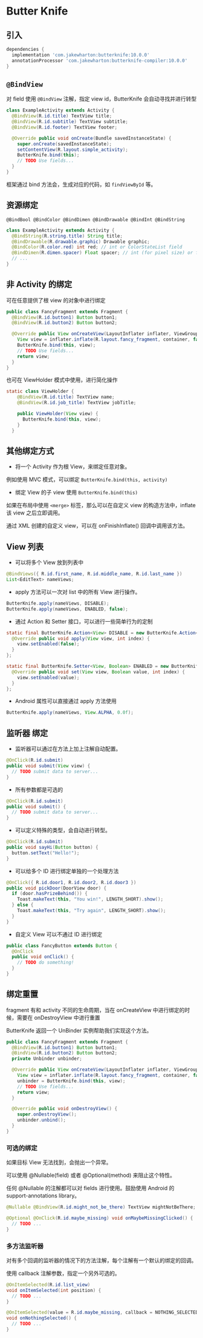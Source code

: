 # Butter Knife

## 引入

```groovy
dependencies {
  implementation 'com.jakewharton:butterknife:10.0.0'
  annotationProcessor 'com.jakewharton:butterknife-compiler:10.0.0'
}
```

## `@BindView`

对 field 使用 `@BindView` 注解，指定 view id，ButterKnife 会自动寻找并进行转型

```java
class ExampleActivity extends Activity {
  @BindView(R.id.title) TextView title;
  @BindView(R.id.subtitle) TextView subtitle;
  @BindView(R.id.footer) TextView footer;

  @Override public void onCreate(Bundle savedInstanceState) {
    super.onCreate(savedInstanceState);
    setContentView(R.layout.simple_activity);
    ButterKnife.bind(this);
    // TODO Use fields...
  }
}
```

框架通过 bind 方法会，生成对应的代码，如 `findViewById` 等。

## 资源绑定

`@BindBool @BindColor @BindDimen @BindDrawable @BindInt @BindString`

```java
class ExampleActivity extends Activity {
  @BindString(R.string.title) String title;
  @BindDrawable(R.drawable.graphic) Drawable graphic;
  @BindColor(R.color.red) int red; // int or ColorStateList field
  @BindDimen(R.dimen.spacer) Float spacer; // int (for pixel size) or float (for exact value) field
  // ...
}
```

## 非 Activity 的绑定

可在任意提供了根 view 的对象中进行绑定

```java
public class FancyFragment extends Fragment {
  @BindView(R.id.button1) Button button1;
  @BindView(R.id.button2) Button button2;

  @Override public View onCreateView(LayoutInflater inflater, ViewGroup container, Bundle savedInstanceState) {
    View view = inflater.inflate(R.layout.fancy_fragment, container, false);
    ButterKnife.bind(this, view);
    // TODO Use fields...
    return view;
  }
}
```

也可在 ViewHolder 模式中使用，进行简化操作

```java
static class ViewHolder {
    @BindView(R.id.title) TextView name;
    @BindView(R.id.job_title) TextView jobTitle;

    public ViewHolder(View view) {
      ButterKnife.bind(this, view);
    }
  }
```

## 其他绑定方式

- 将一个 Activity 作为根 View，来绑定任意对象。

例如使用 MVC 模式，可以绑定 `ButterKnife.bind(this, activity)`

- 绑定 View 的子 view 使用 `ButterKnife.bind(this)`

如果在布局中使用 `<merge>` 标签，那么可以在自定义 view 的构造方法中，inflate 该 view 之后立即调用。

通过 XML 创建的自定义 view，可以在 onFinishInflate() 回调中调用该方法。

## View 列表

- 可以将多个 View 放到列表中

```java
@BindViews({ R.id.first_name, R.id.middle_name, R.id.last_name })
List<EditText> nameViews;
```

- apply 方法可以一次对 list 中的所有 View 进行操作。

```java
ButterKnife.apply(nameViews, DISABLE);
ButterKnife.apply(nameViews, ENABLED, false);
```

- 通过 Action 和 Setter 接口，可以进行一些简单行为的定制

```java
static final ButterKnife.Action<View> DISABLE = new ButterKnife.Action<View>() {
  @Override public void apply(View view, int index) {
    view.setEnabled(false);
  }
};

static final ButterKnife.Setter<View, Boolean> ENABLED = new ButterKnife.Setter<View, Boolean>() {
  @Override public void set(View view, Boolean value, int index) {
    view.setEnabled(value);
  }
};
```

- Android 属性可以直接通过 apply 方法使用

```java
ButterKnife.apply(nameViews, View.ALPHA, 0.0f);
```

## 监听器 绑定

- 监听器可以通过在方法上加上注解自动配置。

```java
@OnClick(R.id.submit)
public void submit(View view) {
  // TODO submit data to server...
}
```

- 所有参数都是可选的

```java
@OnClick(R.id.submit)
public void submit() {
  // TODO submit data to server...
}
```

- 可以定义特殊的类型，会自动进行转型。

```java
@OnClick(R.id.submit)
public void sayHi(Button button) {
  button.setText("Hello!");
}
```

- 可以给多个 ID 进行绑定单独的一个处理方法

```java
@OnClick({ R.id.door1, R.id.door2, R.id.door3 })
public void pickDoor(DoorView door) {
  if (door.hasPrizeBehind()) {
    Toast.makeText(this, "You win!", LENGTH_SHORT).show();
  } else {
    Toast.makeText(this, "Try again", LENGTH_SHORT).show();
  }
}
```

- 自定义 View 可以不通过 ID 进行绑定

```java
public class FancyButton extends Button {
  @OnClick
  public void onClick() {
    // TODO do something!
  }
}
```

## 绑定重置

fragment 有和 activity 不同的生命周期，当在 onCreateView 中进行绑定的时候，需要在 onDestroyView 中进行重置

ButterKnife 返回一个 UnBinder 实例帮助我们实现这个方法。

```java
public class FancyFragment extends Fragment {
  @BindView(R.id.button1) Button button1;
  @BindView(R.id.button2) Button button2;
  private Unbinder unbinder;

  @Override public View onCreateView(LayoutInflater inflater, ViewGroup container, Bundle savedInstanceState) {
    View view = inflater.inflate(R.layout.fancy_fragment, container, false);
    unbinder = ButterKnife.bind(this, view);
    // TODO Use fields...
    return view;
  }

  @Override public void onDestroyView() {
    super.onDestroyView();
    unbinder.unbind();
  }
}
```

### 可选的绑定

如果目标 View 无法找到，会抛出一个异常。

可以使用 @Nullable(field) 或者 @Optional(method) 来阻止这个特性。

任何 @Nullable 的注解都可以对 fields 进行使用。鼓励使用 Android 的 support-annotations library。

```java
@Nullable @BindView(R.id.might_not_be_there) TextView mightNotBeThere;

@Optional @OnClick(R.id.maybe_missing) void onMaybeMissingClicked() {
  // TODO ...
}
```

### 多方法监听器

对有多个回调的监听器的情况下的方法注解，每个注解有一个默认的绑定的回调。

使用 callback 注解参数，指定一个另外可选的。

```java
@OnItemSelected(R.id.list_view)
void onItemSelected(int position) {
  // TODO ...
}

@OnItemSelected(value = R.id.maybe_missing, callback = NOTHING_SELECTED)
void onNothingSelected() {
  // TODO ...
}
```
